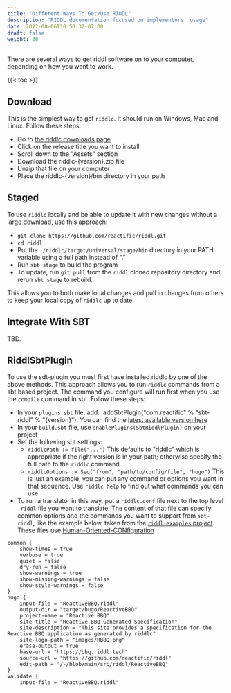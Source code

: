 ```yaml
---
title: "Different Ways To Get/Use RIDDL"
description: "RIDDL documentation focused on implementors' usage"
date: 2022-08-06T10:50:32-07:00
draft: false
weight: 30
---
```


There are several ways to get riddl software on to your computer, depending 
on how you want to work. 

{{< toc >}}

## Download
This is the simplest way to get `riddlc`. It should run on Windows, Mac 
and Linux. Follow these steps:
* Go to [the riddlc downloads page](https://github.com/reactific/riddl/releases/)
* Click on the release title you want to install
* Scroll down to the "Assets" section
* Download the riddlc-{version}.zip file
* Unzip that file on your computer
* Place the riddlc-{version}/bin directory in your path

## Staged
To use `riddlc` locally and be able to update it with new changes without a 
large download, use this approach:
* `git clone https://github.com/reactific/riddl.git`
* `cd riddl`
* Put the `./riddlc/target/universal/stage/bin` directory in your PATH
  variable using a full path instead of "."
* Run `sbt stage` to build the program
* To update, run `git pull` from the `riddl` cloned repository directory and
  rerun `sbt stage` to rebuild.

This allows you to both make local changes and pull in changes from others to
keep your local copy of `riddlc` up to date.

## Integrate With SBT

TBD.

## RiddlSbtPlugin
To use the sdt-plugin you must first have installed riddlc by one of the above 
methods. This approach allows you to run `riddlc` commands from a sbt based
project. The command you configure will run first when you use the `compile`
command in sbt. Follow these steps:

* In your `plugins.sbt` file, add:
  `addSbtPlugin("com.reactific" % "sbt-riddl" % "{version}"). You can find 
  the [latest available version here](https://github.com/reactific/riddl/releases)
* In your `build.sbt` file, use `enablePlugins(SbtRiddlPlugin)` on your project
* Set the following sbt settings:
    * `riddlcPath := file("...")` This defaults to "riddlc" which is 
      appropriate if the right version is in your path; otherwise specify the
      full path to the `riddlc` command
    * `riddlcOptions := Seq("from", "path/to/config/file", "hugo")` This is 
      just an example, you can put any command or options you want in that 
      sequence. Use `riddlc help` to find out what commands you can use. 
* To run a translator in this way, put a `riddlc.conf` file next to the top 
  level `.riddl` file you want to translate. The content of that file can 
  specify common options and the commands you want to support from 
  `sbt-riddl`, like the example below, taken from the
  [`riddl-examples` project](https://github.com/reactifi/riddl-examples). 
  These files use 
  [Human-Oriented-CONfiguration](https://github.com/lightbend/config)

```hocon 
common {
    show-times = true
    verbose = true
    quiet = false
    dry-run = false
    show-warnings = true
    show-missing-warnings = false
    show-style-warnings = false
}
hugo {
    input-file = "ReactiveBBQ.riddl"
    output-dir = "target/hugo/ReactiveBBQ"
    project-name = "Reactive BBQ"
    site-title = "Reactive BBQ Generated Specification"
    site-description = "This site provides a specification for the Reactive BBQ application as generated by riddlc"
    site-logo-path = "images/RBBQ.png"
    erase-output = true
    base-url = "https://bbq.riddl.tech"
    source-url = "https://github.com/reactific/riddl"
    edit-path = "/-/blob/main/src/riddl/ReactiveBBQ"
}
validate {
    input-file = "ReactiveBBQ.riddl"
```


